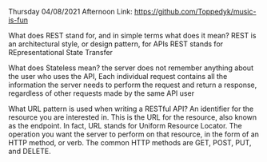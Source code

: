 Thursday 04/08/2021
Afternoon Link: https://github.com/Toppedyk/music-is-fun

What does REST stand for, and in simple terms what does it mean?
REST is an architectural style, or design pattern, for APIs
REST stands for REpresentational State Transfer

What does Stateless mean?
the server does not remember anything about the user who uses the API, Each individual request contains all the information the server needs to perform the request and return a response, regardless of other requests made by the same API user

What URL pattern is used when writing a RESTful API?
An identifier for the resource you are interested in. This is the URL for the resource, also known as the endpoint. In fact, URL stands for Uniform Resource Locator.
The operation you want the server to perform on that resource, in the form of an HTTP method, or verb. The common HTTP methods are GET, POST, PUT, and DELETE.